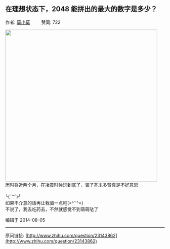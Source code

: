 ## 在理想状态下，2048 能拼出的最大的数字是多少？

作者: [莫小莫](http://www.zhihu.com/people/mo-xiao-mo-17-43)&nbsp;&nbsp;&nbsp;&nbsp;&nbsp;&nbsp;&nbsp;&nbsp; 赞同: 722


<img src="http://pic2.zhimg.com/2347c557bd6155b8365a1d2480ff8819_b.jpg" data-rawheight="854" data-rawwidth="480" class="origin_image zh-lightbox-thumb" width="480" data-original="http://pic2.zhimg.com/2347c557bd6155b8365a1d2480ff8819_r.jpg"><br>历时将近两个月，在凌晨时候玩到底了，骗了芥末多赞真是不好意思<br><br>╰(*´︶`*)╯<br>如果不介意的话再让我骗一点吧(=^¨^=)<br>不说了，我去吃药去，不然就感觉不到萌萌哒了



编辑于 2014-08-05



---
原问链接: [http://www.zhihu.com/question/23143862](http://www.zhihu.com/question/23143862)